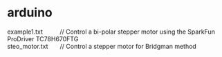 # arduino

example1.txt    &nbsp;&nbsp;&nbsp;&nbsp;&nbsp;&nbsp;&nbsp;&nbsp;  // Control a bi-polar stepper motor using the SparkFun ProDriver TC78H670FTG
  </br>
steo_motor.txt  &nbsp;&nbsp;&nbsp;&nbsp;&nbsp;  // Control a stepper motor for Bridgman method
